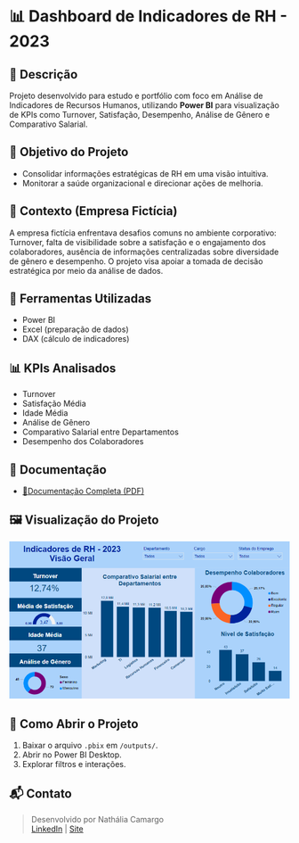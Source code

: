 # 📊 Dashboard de Indicadores de RH - 2023

## 📌 Descrição
Projeto desenvolvido para estudo e portfólio com foco em Análise de Indicadores de Recursos Humanos, utilizando **Power BI** para visualização de KPIs como Turnover, Satisfação, Desempenho, Análise de Gênero e Comparativo Salarial.

## 🎯 Objetivo do Projeto
- Consolidar informações estratégicas de RH em uma visão intuitiva.
- Monitorar a saúde organizacional e direcionar ações de melhoria.

## 🏢 Contexto (Empresa Fictícia)
A empresa fictícia enfrentava desafios comuns no ambiente corporativo: Turnover, falta de visibilidade sobre a satisfação e o engajamento dos colaboradores, ausência de informações centralizadas sobre diversidade de gênero e desempenho. O projeto visa apoiar a tomada de decisão estratégica por meio da análise de dados.

## 🧰 Ferramentas Utilizadas
- Power BI
- Excel (preparação de dados)
- DAX (cálculo de indicadores)

## 📊 KPIs Analisados
- Turnover
- Satisfação Média
- Idade Média
- Análise de Gênero
- Comparativo Salarial entre Departamentos
- Desempenho dos Colaboradores

## 📎 Documentação
- [📄Documentação Completa (PDF)](https://github.com/nathcamargo/dashboard-people-analytics-2023/blob/main/Documentacao-Dashboard-RH-2023.pdf)

## 🖼️ Visualização do Projeto
![Dashboard de RH](https://github.com/nathcamargo/dashboard-people-analytics-2023/blob/main/Dash_IndicadoresRH_Geral2023.png)

## 🚀 Como Abrir o Projeto
1. Baixar o arquivo `.pbix` em `/outputs/`.
2. Abrir no Power BI Desktop.
3. Explorar filtros e interações.

## 📬 Contato
> Desenvolvido por Nathália Camargo  
> [LinkedIn](https://www.linkedin.com/in/nathalia-camargo/) | [Site](https://sites.google.com/view/nathalia-camargo/)

